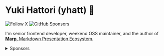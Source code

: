 # Yuki Hattori (yhatt) 🍉

[![Follow X](https://img.shields.io/badge/@y__hatt-000000?style=flat-square&logo=x)](https://twitter.com/y_hatt)
[![GitHub Sponsors](https://img.shields.io/github/sponsors/yhatt?style=flat-square&logo=github&label=Sponsors)
](https://github.com/sponsors/yhatt)

I'm senior frontend developer, weekend OSS maintainer, and the author of [**Marp**, Markdown Presentation Ecosystem](https://marp.app).

<details>
<summary>Sponsors</summary>

### Organization sponsors

![Organization sponsors](https://yhatt.github.io/yhatt/sponsors-org.svg)

### Personal sponsors

![Personal sponsors](https://yhatt.github.io/yhatt/sponsors.svg)

</details>
